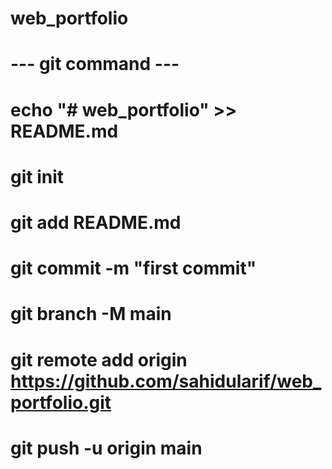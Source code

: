 # web_portfolio
# --- git command ---
# echo "# web_portfolio" >> README.md
# git init
# git add README.md
# git commit -m "first commit"
# git branch -M main
# git remote add origin https://github.com/sahidularif/web_portfolio.git
# git push -u origin main